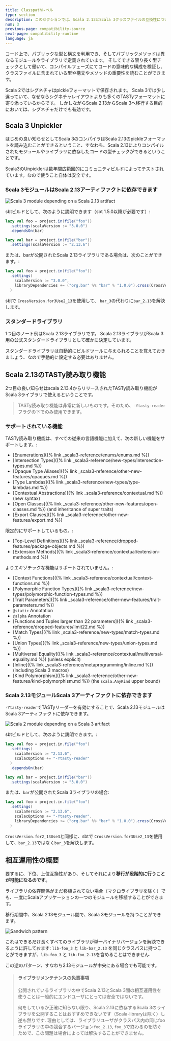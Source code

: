 ```yaml
---
title: Classpathレベル
type: section
description: このセクションでは、Scala 2.13とScala 3クラスファイルの互換性について説明しています。
num: 3
previous-page: compatibility-source
next-page: compatibility-runtime
language: ja
---
```


コード上で、パブリックな型と構文を利用でき、そしてパブリックメソッドは異なるモジュールやライブラリで定義されています。
そしてできる限り長く型チェックとして働いて、コンパイルフェーズにてコードの意味的な構成を検証し、クラスファイルに含まれている型や構文やメソッドの重要性を読むことができます。

Scala 2ではシグネチャはpickleフォーマットで保存されます。
Scala 3では少し違っていて、なぜならシグネチャレイアウトよりも多くのTASTyフォーマットに寄り添っているからです。
しかしながらScala 2.13からScala 3へ移行する目的においては、シグネチャだけでも有効です。

## Scala 3 Unpickler

はじめの良い知らせとしてScala 3のコンパイラはScala 2.13のpickleフォーマットを読み込むことができるということ、すなわち、Scala 2.13によりコンパイルされたモジュールやライブラリに依存したコードの型チェックができるということです。

Scala3のUnpicklerは数年間広範囲的にコミュニティビルドによってテストされています。なので使うこと自体は安全です。

### Scala 3モジュールはScala 2.13アーティファクトに依存できます

![Scala 3 module depending on a Scala 2.13 artifact](/resources/images/scala3-migration/compatibility-3-to-213.svg)

sbtビルドとして、次のように説明できます（sbt 1.5.0以降が必要です）:

```scala
lazy val foo = project.in(file("foo"))
  .settings(scalaVersion := "3.0.0")
  .dependsOn(bar)

lazy val bar = project.in(file("bar"))
  .settings(scalaVersion := "2.13.6")
```

または、barが公開されたScala 2.13ライブラリである場合は、次のことができます。:

```scala
lazy val foo = project.in(file("foo"))
  .settings(
    scalaVersion := "3.0.0",
    libraryDependencies += ("org.bar" %% "bar" % "1.0.0").cross(CrossVersion.for3Use2_13)
  )
```

sbtで `CrossVersion.for3Use2_13`を使用して、 `bar_3`の代わりに`bar_2.13`を解決します。

### スタンダードライブラリ

1つ目のノート例はScala 2.13ライブラリです。
Scala 2.13ライブラリがScala 3用の公式スタンダードライブラリとして確かに決定しています。

スタンダードライブラリは自動的にビルドツールに与えられることを覚えておきましょう、なので手動的に設定する必要はありません。

## Scala 2.13のTASTy読み取り機能

2つ目の良い知らせはscala 2.13.4からリリースされたTASTy読み取り機能がScala 3ライブラリで使えるということです。

> TASTy読み取り機能は非常に新しいものです。そのため、`-Ytasty-reader` フラグの下でのみ使用できます。

### サポートされている機能

TASTy読み取り機能は、すべての従来の言語機能に加えて、次の新しい機能をサポートします。:
- [Enumerations]({% link _scala3-reference/enums/enums.md %})
- [Intersection Types]({% link _scala3-reference/new-types/intersection-types.md %})
- [Opaque Type Aliases]({% link _scala3-reference/other-new-features/opaques.md %})
- [Type Lambdas]({% link _scala3-reference/new-types/type-lambdas.md %})
- [Contextual Abstractions]({% link _scala3-reference/contextual.md %}) (new syntax)
- [Open Classes]({% link _scala3-reference/other-new-features/open-classes.md %}) (and inheritance of super traits)
- [Export Clauses]({% link _scala3-reference/other-new-features/export.md %})

限定的にサポートしているもの。:
- [Top-Level Definitions]({% link _scala3-reference/dropped-features/package-objects.md %})
- [Extension Methods]({% link _scala3-reference/contextual/extension-methods.md %})

よりエキゾチックな機能はサポートされていません。:
- [Context Functions]({% link _scala3-reference/contextual/context-functions.md %})
- [Polymorphic Function Types]({% link _scala3-reference/new-types/polymorphic-function-types.md %})
- [Trait Parameters]({% link _scala3-reference/other-new-features/trait-parameters.md %})
- `@static` Annotation
- `@alpha` Annotation
- [Functions and Tuples larger than 22 parameters]({% link _scala3-reference/dropped-features/limit22.md %})
- [Match Types]({% link _scala3-reference/new-types/match-types.md %})
- [Union Types]({% link _scala3-reference/new-types/union-types.md %})
- [Multiversal Equality]({% link _scala3-reference/contextual/multiversal-equality.md %}) (unless explicit)
- [Inline]({% link _scala3-reference/metaprogramming/inline.md %}) (including Scala 3 macros)
- [Kind Polymorphism]({% link _scala3-reference/other-new-features/kind-polymorphism.md %}) (the `scala.AnyKind` upper bound)

### Scala 2.13モジュールScala 3アーティファクトに依存できます

`-Ytasty-reader`でTASTyリーダーを有効にすることで、Scala 2.13モジュールはScala 3アーティファクトに依存できます。

![Scala 2 module depending on a Scala 3 artifact](/resources/images/scala3-migration/compatibility-213-to-3.svg)

sbtビルドとして、次のように説明できます。:

```scala
lazy val foo = project.in.file("foo")
  .settings(
    scalaVersion := "2.13.6",
    scalacOptions += "-Ytasty-reader"
  )
  .dependsOn(bar)

lazy val bar = project.in(file("bar"))
  .settings(scalaVersion := "3.0.0")
```

または、`bar`が公開されたScala 3ライブラリの場合:

```scala
lazy val foo = project.in.file("foo")
  .settings(
    scalaVersion := "2.13.6",
    scalacOptions += "-Ytasty-reader",
    libraryDependencies += ("org.bar" %% "bar" % "1.0.0").cross(CrossVersion.for2_13Use3)
  )
```

`CrossVersion.for2_13Use3`と同様に、sbtで `CrossVersion.for3Use2_13`を使用して、`bar_2.13`ではなく`bar_3`を解決します。

## 相互運用性の概要

要するに、下位、上位互換性があり、そしてそれにより**移行が段階的に行うことが可能になるのです**。

ライブラリの依存関係がまだ移植されてない場合（マクロライブラリを除く）でも、一度にScalaアプリケーションの一つのモジュールを移植することができます。

移行期間中、Scala 2.13モジュール間で、Scala 3モジュールを持つことができます。

![Sandwich pattern](/resources/images/scala3-migration/compatibility-sandwich.svg)

これはできるだけ長くすべてのライブラリが単一バイナリバージョンを解決できるように許しておます: `lib-foo_3` と `lib-bar_2.13` を同じクラスパスに持つことができますが、`lib-foo_3` と `lib-foo_2.13`を含めることはできません.

この逆のパターン、すなわち2.13モジュールが中央にある場合でも可能です。

> #### ライブラリメンテナンスの免責事項
> 
> 公開されているライブラリの中でScala 2.13とScala 3間の相互運用性を使うことは一般的にエンドユーザにとっては安全ではないです。
> 
> 何をしているか正確に知らない限り、Scala 2.13に依存するScala 3のライブラリを公開することはおすすめできないです（Scala-libraryは除く）し逆も然りです.
> 理由としては、ライブラリユーザがクラスパス内の同じfooライブラリの中の競合するバージョン`foo_2.13`, `foo_3`で終わるのを防ぐためで、この問題は場合によっては解決することができません。